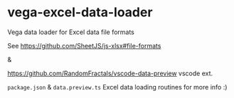 # vega-excel-data-loader
Vega data loader for Excel data file formats

See https://github.com/SheetJS/js-xlsx#file-formats 

&

https://github.com/RandomFractals/vscode-data-preview vscode ext.

`package.json` & `data.preview.ts` 
Excel data loading routines for more info :)
